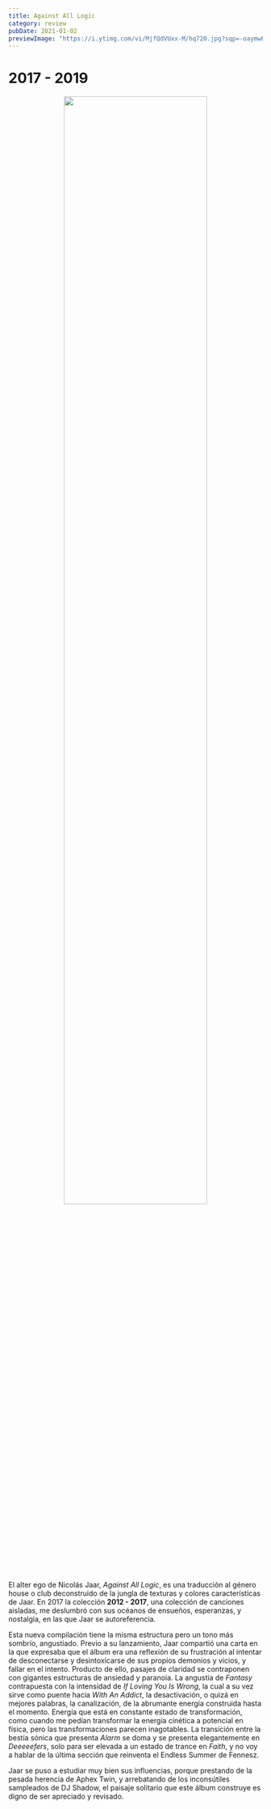 ```yaml
---
title: Against All Logic
category: review
pubDate: 2021-01-02
previewImage: "https://i.ytimg.com/vi/MjfQdVUxx-M/hq720.jpg?sqp=-oaymwEhCK4FEIIDSFryq4qpAxMIARUAAAAAGAElAADIQj0AgKJD&rs=AOn4CLDkAkXrDtCn6mg0q1gT6PwoMUvSQQ"
---
```


# 2017 - 2019
<center>
<img
style="width:75%"
src="https://f4.bcbits.com/img/a0368169173_10.jpg">
</center>

El alter ego  de Nicolás Jaar, *Against All Logic*, es una traducción al género house o club deconstruido de  la jungla de texturas y colores características de Jaar. En 2017  la colección **2012 - 2017**, una colección de canciones aisladas, me deslumbró con sus océanos de ensueños, esperanzas, y nostalgia, en las que Jaar se autoreferencia. 

Esta nueva compilación tiene la misma estructura pero un tono más sombrío, angustiado. Previo a su lanzamiento, Jaar compartió una carta en la que expresaba que el álbum era una reflexión de su frustración al intentar de desconectarse y desintoxicarse de sus propios demonios y vicios, y fallar en el intento. Producto de ello, pasajes de claridad se contraponen con gigantes estructuras de ansiedad y paranoia. La angustia de *Fantasy* contrapuesta con la intensidad de *If Loving You Is Wrong*, la cual a su vez sirve como puente hacia *With An Addict*, la desactivación, o quizá en mejores palabras, la canalización, de la  abrumante energía construida hasta el momento. Energía que está en constante estado de transformación, como cuando me pedían transformar la energía cinética a potencial en física, pero las transformaciones parecen inagotables. La transición entre la bestia sónica que presenta *Alarm* se doma y se presenta elegantemente en *Deeeeefers*, solo para ser elevada a un estado de trance en *Faith*, y no voy a hablar de la última sección que reinventa el Endless Summer de Fennesz.

Jaar  se puso a estudiar muy bien sus influencias, porque prestando de la pesada herencia de Aphex Twin, y arrebatando de los inconsútiles sampleados de DJ Shadow, el paisaje solitario que este álbum construye es digno de ser apreciado y revisado.



